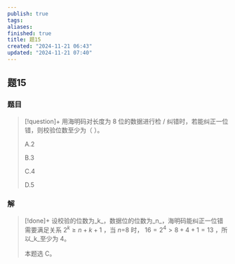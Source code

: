 ```yaml
---
publish: true
tags: 
aliases: 
finished: true
title: 题15
created: "2024-11-21 06:43"
updated: "2024-11-21 07:40"
---
```

## 题15
### 题目
> [!question]+
> 用海明码对长度为 8 位的数据进行检 / 纠错时，若能纠正一位错，则校验位数至少为（ ）。
> 
> A.2
> 
> B.3
> 
> C.4
> 
> D.5
### 解
> [!done]+
> 设校验的位数为_k_，数据位的位数为_n_，海明码能纠正一位错需要满足关系 $2^k\ge n+k+1$ ，当 _n_=8 时， $16=2^4>8+4+1=13$ ，所以_k_至少为 4。
> 
> 本题选 C。